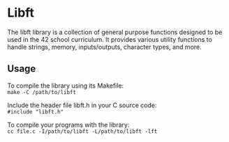 # Libft
The libft library is a collection of general purpose functions designed to be used in the 42 school curriculum. It provides various utility functions to handle strings, memory, inputs/outputs, character types, and more.

## Usage
To compile the library using its Makefile:  
`make -C /path/to/libft`

Include the header file libft.h in your C source code:  
`#include "libft.h"`

To compile your programs with the library:  
`cc file.c -I/path/to/libft -L/path/to/libft -lft`
